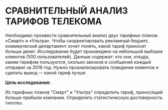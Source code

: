 # СРАВНИТЕЛЬНЫЙ АНАЛИЗ ТАРИФОВ ТЕЛЕКОМА

Необходимо проивести сравнительный анализ двух тарифных планов: «Смарт» и «Ультра». Чтобы скорректировать рекламный бюджет, коммерческий департамент хочет понять, какой тариф приносит больше денег. Исследование будет произведено на небольшой выборке клиентов (500 пользователей). Данные содержат: кто они, откуда, каким тарифом пользуются, сколько звонков и сообщений каждый отправил за 2018 год. Нужно проанализировать поведение клиентов и сделать вывод — какой тариф лучше.

**Цель исследования:**

Из тарифных планов "Смарт" и "Ультра" определить тариф, приносящий больше прибыли компании. Определить статистическую достоверность гипотез.
